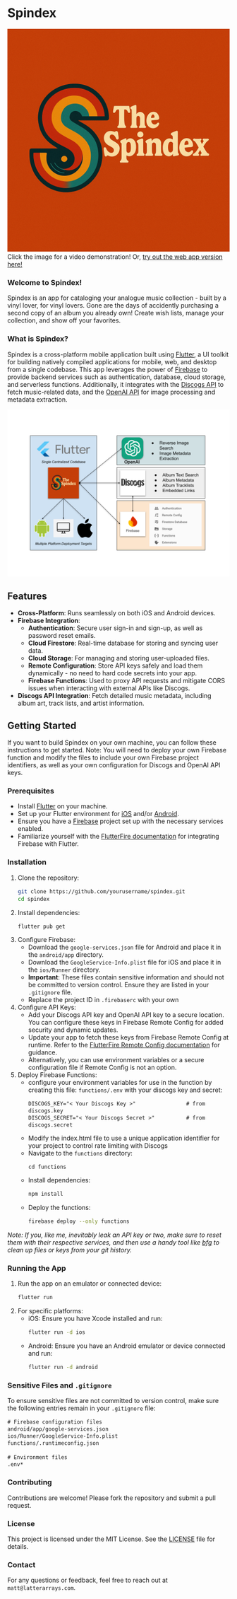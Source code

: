 # Spindex
[![Spindex Logo](assets/TheSpindexFullLogo.png)](https://drive.google.com/file/d/1k7bYZSEnx-8VhI0ooUddJMuxbpnX22UJ/view?usp=sharing)
Click the image for a video demonstration!
Or, [try out the web app version here!](https://thespindex-d6b69.web.app)

### Welcome to Spindex!
Spindex is an app for cataloging your analogue music collection - built by a vinyl lover, for vinyl lovers. Gone are the days of accidently purchasing a second copy of an album you already own! Create wish lists, manage your collection, and show off your favorites.

### What is Spindex?
Spindex is a cross-platform mobile application built using [Flutter](https://flutter.dev/), a UI toolkit for building natively compiled applications for mobile, web, and desktop from a single codebase. This app leverages the power of [Firebase](https://firebase.google.com/) to provide backend services such as authentication, database, cloud storage, and serverless functions. Additionally, it integrates with the [Discogs API](https://www.discogs.com/developers/) to fetch music-related data, and the [OpenAI API](https://platform.openai.com/docs/overview) for image processing and metadata extraction.

[![Spindex Architecture - Click for a video demo!](spindex_diagram.svg)](https://drive.google.com/file/d/1k7bYZSEnx-8VhI0ooUddJMuxbpnX22UJ/view?usp=sharing)

## Features
- **Cross-Platform**: Runs seamlessly on both iOS and Android devices.
- **Firebase Integration**:
    - **Authentication**: Secure user sign-in and sign-up, as well as password reset emails.
    - **Cloud Firestore**: Real-time database for storing and syncing user data.
    - **Cloud Storage**: For managing and storing user-uploaded files.
    - **Remote Configuration**: Store API keys safely and load them dynamically - no need to hard code secrets into your app.
    - **Firebase Functions**: Used to proxy API requests and mitigate CORS issues when interacting with external APIs like Discogs.
- **Discogs API Integration**: Fetch detailed music metadata, including album art, track lists, and artist information.


## Getting Started
If you want to build Spindex on your own machine, you can follow these instructions to get started. Note: You will need to deploy your own Firebase function and modify the files to include your own Firebase project identifiers, as well as your own configuration for Discogs and OpenAI API keys.

### Prerequisites
- Install [Flutter](https://flutter.dev/docs/get-started/install) on your machine.
- Set up your Flutter environment for [iOS](https://flutter.dev/docs/get-started/install/macos) and/or [Android](https://flutter.dev/docs/get-started/install/windows).
- Ensure you have a [Firebase](https://www.firebase.com) project set up with the necessary services enabled.
- Familiarize yourself with the [FlutterFire documentation](https://firebase.flutter.dev/) for integrating Firebase with Flutter.

### Installation
1. Clone the repository:
     ```bash
     git clone https://github.com/yourusername/spindex.git
     cd spindex
     ```
2. Install dependencies:
     ```bash
     flutter pub get
     ```
3. Configure Firebase:
     - Download the `google-services.json` file for Android and place it in the `android/app` directory.
     - Download the `GoogleService-Info.plist` file for iOS and place it in the `ios/Runner` directory.
     - **Important**: These files contain sensitive information and should not be committed to version control. Ensure they are listed in your `.gitignore` file.
     - Replace the project ID in `.firebaserc` with your own
4. Configure API Keys:
     - Add your Discogs API key and OpenAI API key to a secure location. You can configure these keys in Firebase Remote Config for added security and dynamic updates.
     - Update your app to fetch these keys from Firebase Remote Config at runtime. Refer to the [FlutterFire Remote Config documentation](https://firebase.flutter.dev/docs/remote-config/overview/) for guidance.
     - Alternatively, you can use environment variables or a secure configuration file if Remote Config is not an option.
5. Deploy Firebase Functions:
     - configure your environment variables for use in the function by creating this file: `functions/.env` with your discogs key and secret: 
        ```
        DISCOGS_KEY="< Your Discogs Key >"                # from discogs.key
        DISCOGS_SECRET="< Your Discogs Secret >"          # from discogs.secret
        ```
     - Modify the index.html file to use a unique application identifier for your project to control rate limiting with Discogs
     - Navigate to the `functions` directory:
         ```bash/
         cd functions
         ```
     - Install dependencies:
         ```bash
         npm install
         ```
     - Deploy the functions:
         ```bash
         firebase deploy --only functions
         ```

*Note: If you, like me, inevitably leak an API key or two, make sure to reset them with their respective services, and then use a handy tool like [bfg](https://rtyley.github.io/bfg-repo-cleaner/) to clean up files or keys from your git history.*

### Running the App
1. Run the app on an emulator or connected device:
     ```bash
     flutter run
     ```
2. For specific platforms:
     - iOS: Ensure you have Xcode installed and run:
         ```bash
         flutter run -d ios
         ```
     - Android: Ensure you have an Android emulator or device connected and run:
         ```bash
         flutter run -d android
         ```

### Sensitive Files and `.gitignore`
To ensure sensitive files are not committed to version control, make sure the following entries remain in your `.gitignore` file:
```
# Firebase configuration files
android/app/google-services.json
ios/Runner/GoogleService-Info.plist
functions/.runtimeconfig.json

# Environment files
.env*
```

### Contributing
Contributions are welcome! Please fork the repository and submit a pull request.

### License
This project is licensed under the MIT License. See the [LICENSE](LICENSE) file for details.

### Contact
For any questions or feedback, feel free to reach out at `matt@latterarrays.com`.
